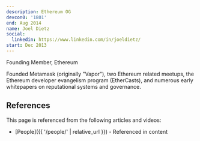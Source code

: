 ```yaml
---
description: Ethereum OG
devcon0: '1801'
end: Aug 2014
name: Joel Dietz
social:
  linkedin: https://www.linkedin.com/in/joeldietz/
start: Dec 2013
---
```

Founding Member, Ethereum

Founded Metamask (originally "Vapor"), two Ethereum related meetups, the Ethereum developer evangelism program (EtherCasts), and numerous early whitepapers on reputational systems and governance. 


## References

This page is referenced from the following articles and videos:

- [People]({{ '/people/' | relative_url }}) - Referenced in content